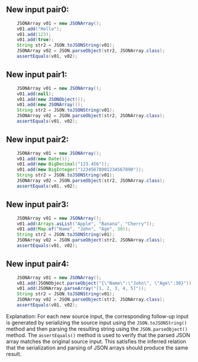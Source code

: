 ## New input pair0:
```java
    JSONArray v01 = new JSONArray();
    v01.add("Hello");
    v01.add(123);
    v01.add(true);
    String str2 = JSON.toJSONString(v01);
    JSONArray v02 = JSON.parseObject(str2, JSONArray.class);
    assertEquals(v01, v02);
```

## New input pair1:
```java
    JSONArray v01 = new JSONArray();
    v01.add(null);
    v01.add(new JSONObject());
    v01.add(new JSONArray());
    String str2 = JSON.toJSONString(v01);
    JSONArray v02 = JSON.parseObject(str2, JSONArray.class);
    assertEquals(v01, v02);
```

## New input pair2:
```java
    JSONArray v01 = new JSONArray();
    v01.add(new Date());
    v01.add(new BigDecimal("123.456"));
    v01.add(new BigInteger("12345678901234567890"));
    String str2 = JSON.toJSONString(v01);
    JSONArray v02 = JSON.parseObject(str2, JSONArray.class);
    assertEquals(v01, v02);
```

## New input pair3:
```java
    JSONArray v01 = new JSONArray();
    v01.add(Arrays.asList("Apple", "Banana", "Cherry"));
    v01.add(Map.of("Name", "John", "Age", 30));
    String str2 = JSON.toJSONString(v01);
    JSONArray v02 = JSON.parseObject(str2, JSONArray.class);
    assertEquals(v01, v02);
```

## New input pair4:
```java
    JSONArray v01 = new JSONArray();
    v01.add(JSONObject.parseObject("{\"Name\":\"John\", \"Age\":30}"));
    v01.add(JSONArray.parseArray("[1, 2, 3, 4, 5]"));
    String str2 = JSON.toJSONString(v01);
    JSONArray v02 = JSON.parseObject(str2, JSONArray.class);
    assertEquals(v01, v02);
```

Explanation:
For each new source input, the corresponding follow-up input is generated by serializing the source input using the `JSON.toJSONString()` method and then parsing the resulting string using the `JSON.parseObject()` method. The `assertEquals()` method is used to verify that the parsed JSON array matches the original source input. This satisfies the inferred relation that the serialization and parsing of JSON arrays should produce the same result.
